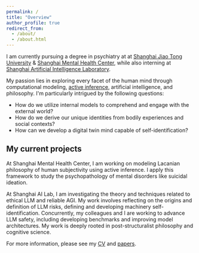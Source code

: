 ```yaml
---
permalink: /
title: "Overview"
author_profile: true
redirect_from: 
  - /about/
  - /about.html
---
```


I am currently pursuing a degree in psychiatry at at [Shanghai Jiao Tong University][sjtu] & [Shanghai Mental Health Center][smhc], while also interning at [Shanghai Artificial Intelligence Laboratory][shailab].

My passion lies in exploring every facet of the human mind through computational modeling, [active inference][fep], artificial intelligence, and philosophy. I'm particularly intrigued by the following questions:

* How do we utilize internal models to comprehend and engage with the external world?
* How do we derive our unique identities from bodily experiences and social contexts?
* How can we develop a digital twin mind capable of self-identification?


## My current projects

At Shanghai Mental Health Center, I am working on modeling Lacanian philosophy of human subjectivity using active inference. I apply this framework to study the psychopathology of mental disorders like suicidal ideation.

At Shanghai AI Lab, I am investigating the theory and techniques related to ethical LLM and reliable AGI. My work involves reflecting on the origins and definition of LLM risks, defining and developing machinery self-identification. Concurrently, my colleagues and I are working to advance LLM safety, including developing benchmarks and improving model architectures. My work is deeply rooted in post-structuralist philosophy and cognitive science.



For more information, please see my [CV](http://www.lingyuli.site/cv/) and [papers](http://www.lingyuli.site/papers/).

[sjtu]: https://en.sjtu.edu.cn/
[smhc]: https://www.smhc.org.cn/English/
[shailab]: https://www.shlab.org.cn/
[fep]: https://en.wikipedia.org/wiki/Free_energy_principle